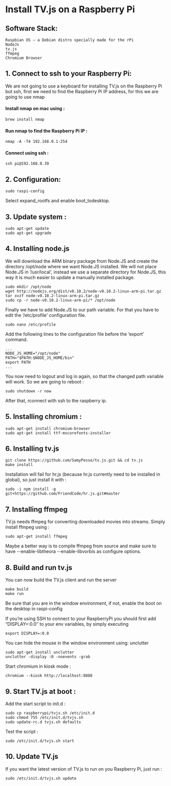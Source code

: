 Install TV.js on a Raspberry Pi
====

## Software Stack:

    Raspbian OS – a Debian distro specially made for the rPi
    NodeJs
    tv.js
    ffmpeg
    Chromium Browser

## 1. Connect to ssh to your Raspberry Pi:

We are not going to use a keyboard for installing TV.js on the Raspberry Pi but ssh, first we need to find the Raspberry Pi IP address, for this we are going to use nmap

#### Install nmap on mac using :

	brew install nmap

#### Run nmap to find the Raspberry Pi IP :

	nmap -A -T4 192.168.0.1-254 

#### Connect using ssh :

	ssh pi@192.168.0.39

## 2. Configuration:

	sudo raspi-config

Select expand_rootfs and enable boot_todesktop.

## 3. Update system :

	sudo apt-get update
	sudo apt-get upgrade


## 4. Installing node.js

We will download the ARM binary package from Node.JS and create the directory /opt/node where we want Node.JS installed. We will not place Node.JS in ‘/usr/local’, instead we use a separate directory for Node.JS, this way it is much easier to update a manually installed package.

	sudo mkdir /opt/node
	wget http://nodejs.org/dist/v0.10.2/node-v0.10.2-linux-arm-pi.tar.gz
	tar xvzf node-v0.10.2-linux-arm-pi.tar.gz
	sudo cp -r node-v0.10.2-linux-arm-pi/* /opt/node

Finally we have to add Node.JS to our path variable. For that you have to edit the ‘/etc/profile’ configuration file.

	sudo nano /etc/profile

Add the following lines to the configuration file before the ‘export’ command.

	...
	NODE_JS_HOME="/opt/node"
	PATH="$PATH:$NODE_JS_HOME/bin"
	export PATH
	...

You now need to logout and log in again, so that the changed path variable will work. So we are going to reboot :

	sudo shutdown -r now

After that, rconnect with ssh to the raspberry ip.

## 5. Installing chromium :

	sudo apt-get install chromium-browser
	sudo apt-get install ttf-mscorefonts-installer

## 6. Installing tv.js

    git clone https://github.com/SamyPesse/tv.js.git && cd tv.js
    make install

Installation will fail for hr.js (because hr.js currently need to be installed in global), so just install it with :

	sudo -i npm install -g git+https://github.com/FriendCode/hr.js.git#master

## 7. Installing ffmpeg

TV.js needs ffmpeg for converting downloaded movies into streams. Simply install ffmpeg using :

	sudo apt-get install ffmpeg

Maybe a better way is to compile ffmpeg from source and make sure to have --enable-libtheora --enable-libvorbis as configure options.


## 8. Build and run tv.js

You can now build the TV.js client and run the server

    make build
    make run

Be sure that you are in the window environment, if not, enable the boot on the desktop in raspi-config

If you’re using SSH to connect to your RaspberryPi you should first add “DISPLAY=:0.0″ to your env variables, by simply executing

	export DISPLAY=:0.0	
	
You can hide the mouse in the window environment using: unclutter

	sudo apt-get install unclutter	
	unclutter -display :0 -noevents -grab

Start chromium in kiosk mode :

    chromium --kiosk http://localhost:8888

## 9. Start TV.js at boot :

Add the start script to init.d :

	sudo cp raspberrypi/tvjs.sh /etc/init.d
	sudo chmod 755 /etc/init.d/tvjs.sh
	sudo update-rc.d tvjs.sh defaults

Test the script :
	
	sudo /etc/init.d/tvjs.sh start


## 10. Update TV.js

If you want the latest version of TV.js to run on you Raspberry Pi, just run :

	sudo /etc/init.d/tvjs.sh update
	

